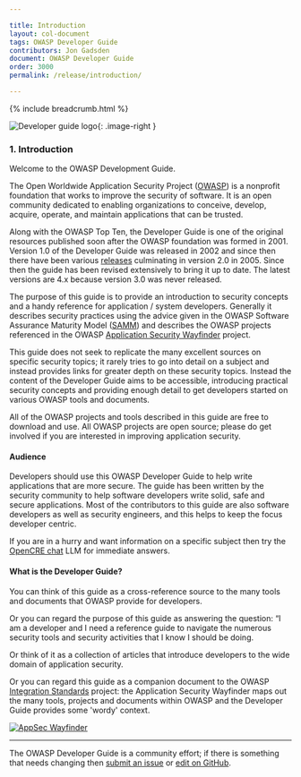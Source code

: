 ```yaml
---

title: Introduction
layout: col-document
tags: OWASP Developer Guide
contributors: Jon Gadsden
document: OWASP Developer Guide
order: 3000
permalink: /release/introduction/

---
```


{% include breadcrumb.html %}

<style type="text/css">
.image-right {
  height: 180px;
  display: block;
  margin-left: auto;
  margin-right: auto;
  float: right;
}
</style>

![Developer guide logo](../../assets/images/dg_logo.png "OWASP Developer Guide"){: .image-right }

### 1. Introduction

Welcome to the OWASP Development Guide.

The Open Worldwide Application Security Project ([OWASP][about]) is a nonprofit foundation
that works to improve the security of software.
It is an open community dedicated to enabling organizations to
conceive, develop, acquire, operate, and maintain applications that can be trusted.

Along with the OWASP Top Ten, the Developer Guide is one of the original resources
published soon after the OWASP foundation was formed in 2001.
Version 1.0 of the Developer Guide was released in 2002
and since then there have been various [releases][versions] culminating in version 2.0 in 2005.
Since then the guide has been revised extensively to bring it up to date.
The latest versions are 4.x because version 3.0 was never released.

The purpose of this guide is to provide an introduction to security concepts
and a handy reference for application / system developers.
Generally it describes security practices using the advice given in the
OWASP Software Assurance Maturity Model ([SAMM][samm]) and describes the OWASP projects
referenced in the OWASP [Application Security Wayfinder][intstand] project.

This guide does not seek to replicate the many excellent sources on specific security topics;
it rarely tries to go into detail on a subject and instead provides links for greater depth on these security topics.
Instead the content of the Developer Guide aims to be accessible, introducing  practical security concepts
and providing enough detail to get developers started on various OWASP tools and documents.

All of the OWASP projects and tools described in this guide are free to download and use.
All OWASP projects are open source; please do get involved if you are interested in improving application security.

#### Audience

Developers should use this OWASP Developer Guide to help write applications that are more secure.
The guide has been written by the security community to help software developers write solid,
safe and secure applications.
Most of the contributors to this guide are also software developers as well as security engineers,
and this helps to keep the focus developer centric.

If you are in a hurry and want information on a specific subject then
try the [OpenCRE chat][opencrechat] LLM for immediate answers.

#### What is the Developer Guide?

You can think of this guide as a cross-reference source to the many tools and documents that OWASP provide for developers.

Or you can regard the purpose of this guide as answering the question:
“I am a developer and I need a reference guide to navigate the numerous security tools
and security activities that I know I should be doing.

Or think of it as a collection of articles that introduce developers to the wide domain of application security.

Or you can regard this guide as a companion document to the OWASP [Integration Standards][intstand] project:
the Application Security Wayfinder maps out the many tools,
projects and documents within OWASP and the Developer Guide provides some 'wordy' context.

[![AppSec Wayfinder](../../assets/images/owasp-wayfinder.png "OWASP Application Security Wayfinder")][intstand]

----

The OWASP Developer Guide is a community effort; if there is something that needs changing
then [submit an issue][issue03] or [edit on GitHub][edit03].

[about]: https://owasp.org/about/
[edit03]: https://github.com/OWASP/www-project-developer-guide/blob/main/draft/03-introduction.md
[intstand]: https://owasp.org/www-project-integration-standards/
[issue03]: https://github.com/OWASP/www-project-developer-guide/issues/new?labels=enhancement&template=request.md&title=Update:%2003-introduction
[opencrechat]: https://www.opencre.org/chatbot
[samm]: https://owaspsamm.org/about/
[versions]: https://github.com/OWASP/DevGuide/wiki#old-versions
